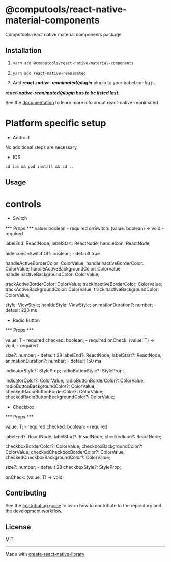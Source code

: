# @computools/react-native-material-components

Computools react native material components package

## Installation

1. ```yarn add @computools/react-native-material-components```

2. ```yarn add react-native-reanimated```

3. Add ***react-native-reanimated/plugin*** plugin to your babel.config.js.

***react-native-reanimated/plugin has to be listed last.***

See the [documentation](https://docs.swmansion.com/react-native-reanimated/) to learn more info about react-native-reanimated

# Platform specific setup

- Android

No additional steps are necessary.

- IOS

```cd ios && pod install && cd ..```

## Usage

# controls

- Switch

*** Props ***
value: boolean - required
onSwitch: (value: boolean) => void - required

labelEnd: ReactNode;
labelStart: ReactNode;
handleIcon: ReactNode;

hideIconOnSwitchOff: boolean; - default true

handleActiveBorderColor: ColorValue;
handleInactiveBorderColor: ColorValue;
handleActiveBackgroundColor: ColorValue;
handleInactiveBackgroundColor: ColorValue;

trackActiveBorderColor: ColorValue;
trackInactiveBorderColor: ColorValue;
trackActiveBackgroundColor: ColorValue;
trackInactiveBackgroundColor: ColorValue;

style: ViewStyle;
hanldeStyle: ViewStyle;
animationDuration?: number; - default 220 ms

- Radio Button

*** Props ***

value: T - required
checked: boolean; - required
onCheck: (value: T) => void; - required

size?: number; - default 28
labelEnd?: ReactNode;
labelStart?: ReactNode;
animationDuration?: number; - default 150 ms

indicatorStyle?: StyleProp<ViewStyle>;
radioButtonStyle?: StyleProp<ViewStyle>;

indicatorColor?: ColorValue;
radioButtonBorderColor?: ColorValue;
radioButtonBackgroundColor?: ColorValue;
checkedRadioButtonBorderColor?: ColorValue;
checkedRadioButtonBeckgroundColor?: ColorValue;

- Checkbox

*** Props ***

value: T; - required
checked: boolean; - required

labelEnd?: ReactNode;
labelStart?: ReactNode;
checkedIcon?: ReactNode;

checkboxBorderColor?: ColorValue;
checkboxBackgroundColor?: ColorValue;
checkedCheckboxBorderColor?: ColorValue;
checkedCheckboxBackgroundColor?: ColorValue;

size?: number; - default 28
checkboxStyle?: StyleProp<ViewStyle>;

onCheck: (value: T) => void;


## Contributing

See the [contributing guide](CONTRIBUTING.md) to learn how to contribute to the repository and the development workflow.

## License

MIT

---

Made with [create-react-native-library](https://github.com/callstack/react-native-builder-bob)

